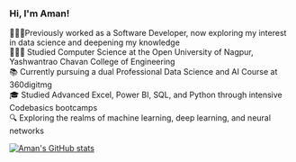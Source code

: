<!-- Level one simple bio-->

### Hi, I'm Aman!

👨🏻‍💻Previously worked as a Software Developer, now exploring my interest in data science and deepening my knowledge<br/>
👨🏻‍🎓 Studied Computer Science at the Open University of Nagpur, Yashwantrao Chavan College of Engineering <br/>
📚 Currently pursuing a dual Professional Data Science and AI Course at 360digitmg<br/>
🎓 Studied Advanced Excel, Power BI, SQL, and Python through intensive Codebasics bootcamps<br/>
🔍 Exploring the realms of machine learning, deep learning, and neural networks


[![Aman's GitHub stats](https://github-readme-stats.vercel.app/api?username=amanrathod3128&count_private=true&show_icons=true&theme=tokyonight&hide_rank=false)](https://github.com/amanrathod3128/github-readme-stats)
